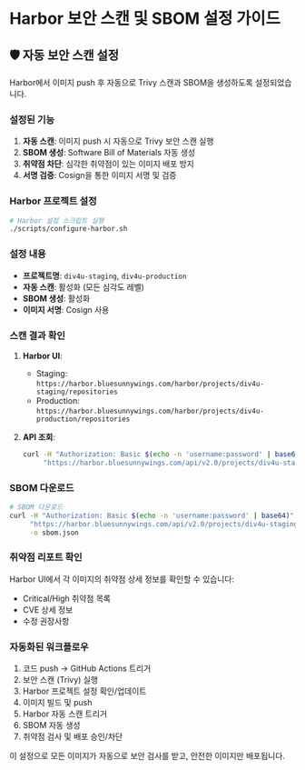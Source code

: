 # Harbor 보안 스캔 및 SBOM 설정 가이드

## 🛡️ 자동 보안 스캔 설정

Harbor에서 이미지 push 후 자동으로 Trivy 스캔과 SBOM을 생성하도록 설정되었습니다.

### 설정된 기능

1. **자동 스캔**: 이미지 push 시 자동으로 Trivy 보안 스캔 실행
2. **SBOM 생성**: Software Bill of Materials 자동 생성
3. **취약점 차단**: 심각한 취약점이 있는 이미지 배포 방지
4. **서명 검증**: Cosign을 통한 이미지 서명 및 검증

### Harbor 프로젝트 설정

```bash
# Harbor 설정 스크립트 실행
./scripts/configure-harbor.sh
```

### 설정 내용

- **프로젝트명**: `div4u-staging`, `div4u-production`
- **자동 스캔**: 활성화 (모든 심각도 레벨)
- **SBOM 생성**: 활성화
- **이미지 서명**: Cosign 사용

### 스캔 결과 확인

1. **Harbor UI**: 
   - Staging: `https://harbor.bluesunnywings.com/harbor/projects/div4u-staging/repositories`
   - Production: `https://harbor.bluesunnywings.com/harbor/projects/div4u-production/repositories`

2. **API 조회**:
   ```bash
   curl -H "Authorization: Basic $(echo -n 'username:password' | base64)" \
        "https://harbor.bluesunnywings.com/api/v2.0/projects/div4u-staging/repositories/div4u-frontend/artifacts/latest/scan"
   ```

### SBOM 다운로드

```bash
# SBOM 다운로드
curl -H "Authorization: Basic $(echo -n 'username:password' | base64)" \
     "https://harbor.bluesunnywings.com/api/v2.0/projects/div4u-staging/repositories/div4u-frontend/artifacts/latest/additions/sboms" \
     -o sbom.json
```

### 취약점 리포트 확인

Harbor UI에서 각 이미지의 취약점 상세 정보를 확인할 수 있습니다:
- Critical/High 취약점 목록
- CVE 상세 정보
- 수정 권장사항

### 자동화된 워크플로우

1. 코드 push → GitHub Actions 트리거
2. 보안 스캔 (Trivy) 실행
3. Harbor 프로젝트 설정 확인/업데이트
4. 이미지 빌드 및 push
5. Harbor 자동 스캔 트리거
6. SBOM 자동 생성
7. 취약점 검사 및 배포 승인/차단

이 설정으로 모든 이미지가 자동으로 보안 검사를 받고, 안전한 이미지만 배포됩니다.